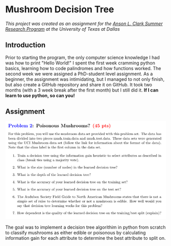 # Mushroom Decision Tree
*This project was created as an assignment for the [Anson L. Clark Summer Research Program](https://honors.utdallas.edu/clark-summer-research-program) at the University of Texas at Dallas*

## Introduction
Prior to starting the program, the only computer science knowledge I had was how to print "Hello World!" I spent the first week
cramming python basics, learning how to code palindromes and how functions worked. The second week we were assigned a PhD-student level assignment.
As a beginner, the assignment was intimidating, but I managed to not only finish, but also create a GitHub repository and share it on GitHub. It took two months (with a 3 week break after the first month) but I still did it. **If I can learn to use python, so can you!**

## Assignment
![alt text](https://github.com/nicolejhui/mushroom_decision_tree/blob/master/Class%20Assignment.png)

The goal was to implement a decision tree algorithim in python from scratch to classify mushrooms as either edible or poisonous by calculating information gain for each attribute to determine the best attribute to split on. 
